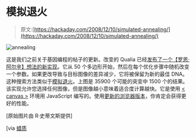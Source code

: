 # 模拟退火

> 原文:[https://hackaday.com/2008/12/10/simulated-annealing/](https://hackaday.com/2008/12/10/simulated-annealing/)

![annealing](../Images/ac238b3ec0f446346b1c99434676df4a.png "annealing")

这是我们之前关于基因编程的帖子的更新。改变的 Qualia 已经[发布了一个【罗恩·阿尔辛】想法的新实现](http://alteredqualia.com/visualization/evolve/ "Image evolution")。它从 50 个多边形开始，然后在每个优化步骤中随机改变一个参数。如果更改导致与目标图像的差异减少，它将被保留为新的最佳 DNA。这种搜索方法类似于[模拟退火](http://en.wikipedia.org/wiki/Simulated_Annealing "Simulated annealing - Wikipedia, the free encyclopedia")。上图是 35900 个可能的突变中 1500 个的结果。该实现允许您选择任何图像，但是图像越小意味着适合度计算越快。它是使用 [< canvas >](http://en.wikipedia.org/wiki/Canvas_(HTML_element) "Canvas (HTML element) - Wikipedia, the free encyclopedia") 环境用 JavaScript 编写的。使用[更新的浏览器版本](http://hackaday.com/2008/10/18/chrome-and-firefox-showing-javascript-improvements/ "Chrome and Firefox showing JavaScript improvements  - Hack a Day")，你肯定会获得更好的性能。

[原始图片由 R·史蒂文斯提供]

[via [蜡质](http://waxy.org/links "Links Miniblog")